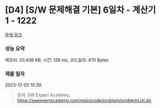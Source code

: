 # [D4] [S/W 문제해결 기본] 6일차 - 계산기1 - 1222 

[문제 링크](https://swexpertacademy.com/main/code/problem/problemDetail.do?contestProbId=AV14mbSaAEwCFAYD) 

### 성능 요약

메모리: 20,436 KB, 시간: 126 ms, 코드길이: 470 Bytes

### 제출 일자

2023-12-02 15:39



> 출처: SW Expert Academy, https://swexpertacademy.com/main/code/problem/problemList.do